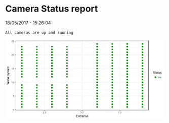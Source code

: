 Camera Status report
================
18/05/2017 - 15:26:04

    All cameras are up and running

![](camreport_files/figure-markdown_github/unnamed-chunk-2-1.png)
